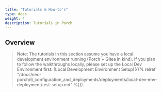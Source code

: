 ```yaml
---
title: "Tutorials & How-to's"
type: docs
weight: 4
description: Tutorials in Porch
---
```


## Overview

> Note: The tutorials in this section assume you have a local development environment running (Porch + Gitea in kind). If you plan to follow the walkthroughs locally, please set up the Local Dev Environment first: [Local Development Environment Setup]({{% relref "/docs/neo-porch/6_configuration_and_deployments/deployments/local-dev-env-deployment/test-setup.md" %}}).
